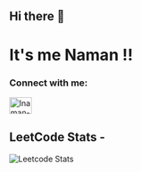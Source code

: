 ## Hi there 👋

<H1>It's me Naman !! </H1>

<h3 align="left">Connect with me:</h3>
<p align="left">
<a href="https://linkedin.com/in/naman-sinha-50143a321" target="blank"><img align="center" src="https://raw.githubusercontent.com/rahuldkjain/github-profile-readme-generator/master/src/images/icons/Social/linked-in-alt.svg" alt="lnaman-sinha-50143a321" height="30" width="40" /></a>
</p>
<h2>LeetCode Stats - </h2>

![Leetcode Stats](https://leetcard.jacoblin.cool/Naman_Legit?ext=contest)

<!--
**naman50/naman50** is a ✨ _special_ ✨ repository because its `README.md` (this file) appears on your GitHub profile.

Here are some ideas to get you started:

- 🔭 I’m currently working on ...
- 🌱 I’m currently learning ...
- 👯 I’m looking to collaborate on ...
- 🤔 I’m looking for help with ...
- 💬 Ask me about ...
- 📫 How to reach me: ...
- 😄 Pronouns: ...
- ⚡ Fun fact: ...
-->
